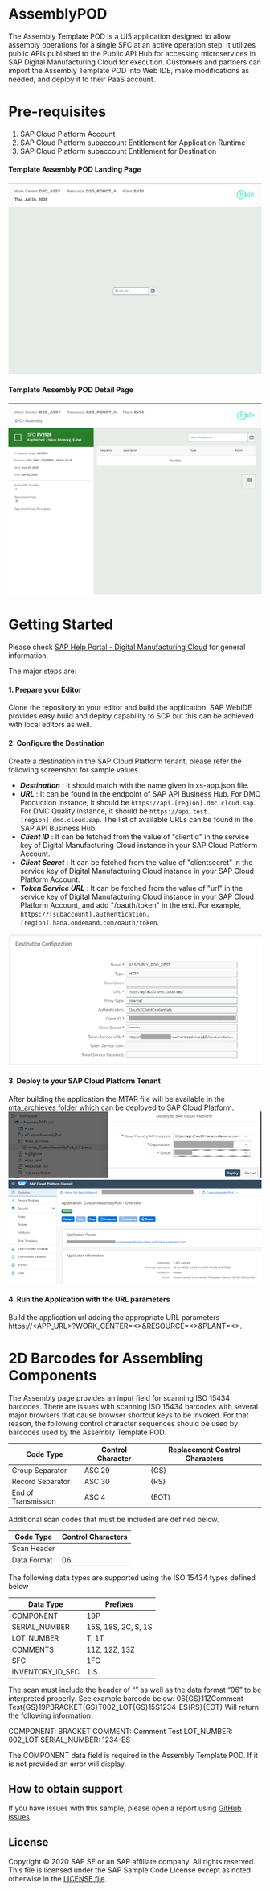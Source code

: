 # AssemblyPOD

The Assembly Template POD is a UI5 application designed to allow assembly operations for a single SFC
at an active operation step. It utilizes public APIs published to the Public API Hub for accessing
microservices in SAP Digital Manufacturing Cloud for execution. Customers and partners can import the
Assembly Template POD into Web IDE, make modifications as needed, and deploy it to their PaaS
account. 

# Pre-requisites
1. SAP Cloud Platform Account
2. SAP Cloud Platform subaccount Entitlement for Application Runtime
3. SAP Cloud Platform subaccount Entitlement for Destination


#### Template Assembly POD Landing Page
![](TAP_HOME.png)

#### Template Assembly POD Detail Page
![](TAP_DETAIL.png)

# Getting Started

Please check [SAP Help Portal - Digital Manufacturing Cloud](https://help.sap.com/viewer/product/SAP_DIGITAL_MANUFACTURING_CLOUD/latest/en-US "SAP Help Portal - Digital Manufacturing Cloud") for general information.

The major steps are:
#### 1. Prepare your Editor  
Clone the repository to your editor and build the application. SAP WebIDE provides easy build and deploy capability to SCP but this can be achieved with local editors as well. 
#### 2. Configure the Destination 
Create a destination in the SAP Cloud Platform tenant, please refer the following screenshot for sample values. 
- ***Destination*** : It should match with the name given in xs-app.json file. 
- ***URL*** : It can be found in the endpoint of SAP API Business Hub. For DMC Production instance, it should be `https://api.[region].dmc.cloud.sap`. For DMC Quality instance, it should be `https://api.test.[region].dmc.cloud.sap`. The list of available URLs can be found in the SAP API Business Hub. 
- ***Client ID*** : It can be fetched from the value of "clientid" in the service key of Digital Manufacturing Cloud instance in your SAP Cloud Platform Account.
- ***Client Secret*** : It can be fetched from the value of "clientsecret" in the service key of Digital Manufacturing Cloud instance in your SAP Cloud Platform Account.
- ***Token Service URL*** : It can be fetched from the value of "url" in the service key of Digital Manufacturing Cloud instance in your SAP Cloud Platform Account, and add "/oauth/token" in the end. For example, `https://[subaccount].authentication.[region].hana.ondemand.com/oauth/token`.

![](Destination.png)
#### 3. Deploy to your SAP Cloud Platform Tenant
After building the application the MTAR file will be available in the mta_archieves folder which can be deployed to SAP Cloud Platform.
![](Deploy.png)
![](TAD_AccountCockpit.png)
#### 4. Run the Application with the URL parameters
Build the application url adding the appropriate URL parameters
https://<APP_URL>?WORK_CENTER=<>&RESOURCE=<>&PLANT=<>.
  
# 2D Barcodes for Assembling Components

The Assembly page provides an input field for scanning ISO 15434 barcodes. There are issues with
scanning ISO 15434 barcodes with several major browsers that cause browser shortcut keys to be
invoked. For that reason, the following control character sequences should be used by barcodes used by
the Assembly Template POD.

| Code Type      | Control Character      | Replacement Control Characters |
| -------------- | ---------------------- | ------------------------------ | 
| Group Separator | <GS> ASC 29 | {GS} |
| Record Separator | <RS> ASC 30 | {RS} |
| End of Transmission | <EOT> ASC 4 | {EOT} |
  
Additional scan codes that must be included are defined below.

| Code Type      | Control Characters      | 
| -------------- | ---------------------- | 
| Scan Header  |   |
| Data Format | 06 |

The following data types are supported using the ISO 15434 types defined below

| Data Type      | Prefixes      | 
| -------------- | ---------------------- | 
| COMPONENT  | 19P |
| SERIAL_NUMBER | 15S, 18S, 2C, S, 1S |
| LOT_NUMBER | T, 1T|
| COMMENTS | 11Z, 12Z, 13Z |
| SFC | 1FC |
| INVENTORY_ID_SFC | 1IS |

The scan must include the header of “” as well as the data format “06” to be interpreted properly.
See example barcode below:
06{GS}11ZComment Test{GS}19PBRACKET{GS}T002_LOT{GS}15S1234-ES{RS}{EOT}
Will return the following information:

COMPONENT: BRACKET
COMMENT: Comment Test
LOT_NUMBER: 002_LOT
SERIAL_NUMBER: 1234-ES

The COMPONENT data field is required in the Assembly Template POD. If it is not provided an error will display.

## How to obtain support
If you have issues with this sample, please open a report using [GitHub issues](../../../../../issues).

## License
Copyright © 2020 SAP SE or an SAP affiliate company. All rights reserved.
This file is licensed under the SAP Sample Code License except as noted otherwise in the [LICENSE file](../../../LICENSE).
